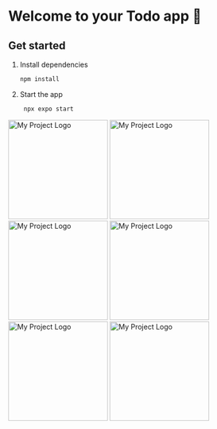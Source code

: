 # Welcome to your Todo app 👋

## Get started

1. Install dependencies

   ```bash
   npm install
   ```

2. Start the app

   ```bash
    npx expo start
   ```
<img src="https://github.com/user-attachments/assets/284b08c8-5fd8-4da2-ba08-748589c71301" alt="My Project Logo" width="200"/>
<img src="https://github.com/user-attachments/assets/0b8f6dbd-36ce-4336-9f93-f585a4b6a5b5" alt="My Project Logo" width="200"/>
<img src="https://github.com/user-attachments/assets/b290743e-526e-47d7-a711-faf596f5d4e9" alt="My Project Logo" width="200"/>
<img src="https://github.com/user-attachments/assets/b2b154e4-0603-4104-a3fb-166cce480650" alt="My Project Logo" width="200"/>
<img src="https://github.com/user-attachments/assets/26a70c51-14bc-4396-b0ac-e67653941935" alt="My Project Logo" width="200"/>
<img src="https://github.com/user-attachments/assets/3818f0bc-c3bd-4f24-95b1-cc6a9aa98065" alt="My Project Logo" width="200"/>


